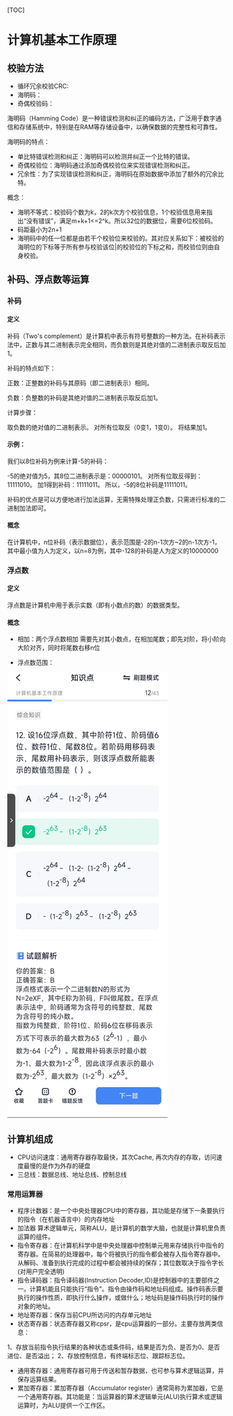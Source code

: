 [TOC]
# 计算机基本工作原理

## 校验方法
* 循环冗余校验CRC:
* 海明码：
* 奇偶校验码：


海明码（Hamming Code）是一种错误检测和纠正的编码方法，广泛用于数字通信和存储系统中，特别是在RAM等存储设备中，以确保数据的完整性和可靠性。

海明码的特点：
* 单比特错误检测和纠正：海明码可以检测并纠正一个比特的错误。
* 奇偶校验位：海明码通过添加奇偶校验位来实现错误检测和纠正。
* 冗余性：为了实现错误检测和纠正，海明码在原始数据中添加了额外的冗余比特。

概念：
* 海明不等式：校验码个数为k，2的k次方个校验信息，1个校验信息用来指出“没有错误”，满足m+k+1<=2^k。所以32位的数据位，需要6位校验码。
* 码距最小为2n+1
* 海明码中的任一位都是由若干个校验位来校验的。其对应关系如下：被校验的海明位的下标等于所有参与校验该位|的校验位的下标之和，而校验位则由自身校验。

## 补码、浮点数等运算
### 补码

#### 定义
补码（Two's complement）是计算机中表示有符号整数的一种方法。在补码表示法中，正数与其二进制表示完全相同，而负数则是其绝对值的二进制表示取反后加1。

补码的特点如下：

正数：正整数的补码与其原码（即二进制表示）相同。

负数：负整数的补码是其绝对值的二进制表示取反后加1。

计算步骤：

取负数的绝对值的二进制表示。
对所有位取反（0变1，1变0）。
将结果加1。

#### 示例：

我们以8位补码为例来计算-5的补码：

-5的绝对值为5，其8位二进制表示是：00000101。
对所有位取反得到：11111010。
加1得到补码：11111011。
所以，-5的8位补码是11111011。

补码的优点是可以方便地进行加法运算，无需特殊处理正负数，只需进行标准的二进制加法即可。

#### 概念
在计算机中，n位补码（表示数据位），表示范围是-2的n-1次方~2的n-1次方-1，其中最小值为人为定义，以n=8为例，其中-128的补码是人为定义的10000000

### 浮点数
#### 定义
浮点数是计算机中用于表示实数（即有小数点的数）的数据类型。

#### 概念
* 相加：两个浮点数相加 需要先对其小数点，在相加尾数；即先对阶，将小阶向大阶对齐，同时将尾数右移n位

* 浮点数范围：

![](../../../assets/float-number-range.jpg)


## 计算机组成
* CPU访问速度：通用寄存器存取最快，其次Cache, 再次内存的存取，访问速度最慢的是作为外存的硬盘
* 三总线：数据总线、地址总线、控制总线

### 常用运算器
* 程序计数器：是一个中央处理器CPU中的寄存器，其功能是存储下一条要执行的指令（在机器语言中）的内存地址
* 加法器 算术逻辑单元，简称ALU，是计算机的数学大脑，也就是计算机里负责运算的组件。 
* 指令寄存器：在计算机科学中是中央处理器中控制单元用来存储执行中指令的寄存器。在简易的处理器中，每个将被执行的指令都会被存入指令寄存器中。从解码、准备到执行完成的过程中都会被持续的保存；其位数取决于指令字长(对用户完全透明)
* 指令译码器：指令译码器(Instruction Decoder,ID)是控制器中的主要部件之一。计算机能且只能执行“指令”。指令由操作码和地址码组成。操作码表示要执行的操作性质，即执行什么操作，或做什么；地址码是操作码执行时的操作对象的地址。
* 地址寄存器：保存当前CPU所访问的内存单元地址
* 状态寄存器：状态寄存器又称cpsr，是cpu运算器的一部分。主要存放两类信息：

1、存放当前指令执行结果的各种状态或条件码，结果是否为负、是否为0、是否进位、是否溢出；
2、存放控制信息，有终端标志位、跟踪标志位。
* 通用寄存器：通用寄存器可用于传送和暂存数据，也可参与算术逻辑运算，并保存运算结果。
* 累加寄存器：累加寄存器（Accumulator register）通常简称为累加器，它是一个通用寄存器。其功能是：当运算器的算术逻辑单元(ALU)执行算术或逻辑运算时，为ALU提供一个工作区。